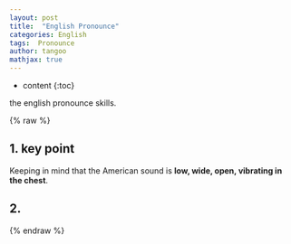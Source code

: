 ```yaml
---
layout: post
title:  "English Pronounce"
categories: English
tags:  Pronounce
author: tangoo
mathjax: true
---
```



* content
{:toc}

the english pronounce skills.






{% raw %}

## 1. key point

Keeping in mind that the American sound is **low, wide, open, vibrating in the chest**.

## 2. 



{% endraw %}